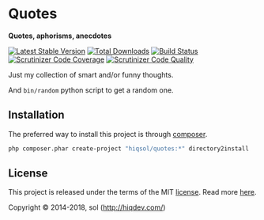 # Quotes

**Quotes, aphorisms, anecdotes**

[![Latest Stable Version](https://poser.pugx.org/hiqsol/quotes/v/stable)](https://packagist.org/packages/hiqsol/quotes)
[![Total Downloads](https://poser.pugx.org/hiqsol/quotes/downloads)](https://packagist.org/packages/hiqsol/quotes)
[![Build Status](https://img.shields.io/travis/hiqsol/quotes.svg)](https://travis-ci.org/hiqsol/quotes)
[![Scrutinizer Code Coverage](https://img.shields.io/scrutinizer/coverage/g/hiqsol/quotes.svg)](https://scrutinizer-ci.com/g/hiqsol/quotes/)
[![Scrutinizer Code Quality](https://img.shields.io/scrutinizer/g/hiqsol/quotes.svg)](https://scrutinizer-ci.com/g/hiqsol/quotes/)

Just my collection of smart and/or funny thoughts.

And `bin/random` python script to get a random one.

## Installation

The preferred way to install this project is through [composer](http://getcomposer.org/download/).

```sh
php composer.phar create-project "hiqsol/quotes:*" directory2install
```

## License

This project is released under the terms of the MIT [license](LICENSE).
Read more [here](http://choosealicense.com/licenses/mit).

Copyright © 2014-2018, sol (http://hiqdev.com/)
